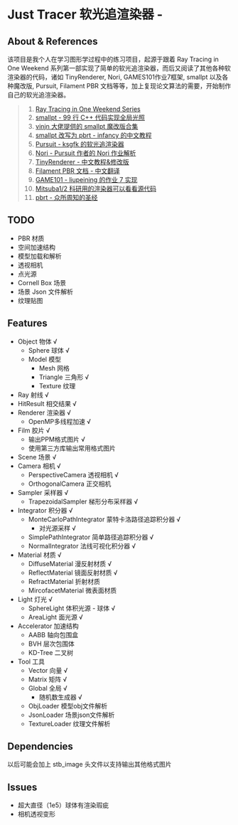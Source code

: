# Just Tracer 软光追渲染器 - 

## About & References

该项目是我个人在学习图形学过程中的练习项目，起源于跟着 Ray Tracing in One Weekend 系列第一部实现了简单的软光追渲染器，而后又阅读了其他各种软渲染器的代码，诸如 TinyRenderer, Nori, GAMES101作业7框架,
smallpt 以及各种魔改版, Pursuit, Filament PBR 文档等等，加上复现论文算法的需要，开始制作自己的软光追渲染器。

> 1. [Ray Tracing in One Weekend Series](https://raytracing.github.io/)
> 2. [smallpt - 99 行 C++ 代码实现全局光照](http://www.kevinbeason.com/smallpt/)
> 3. [vinjn 大佬提供的 smallpt 魔改版合集](https://github.com/vinjn/learn-raytracing)
> 4. [smallpt 改写为 pbrt - infancy 的中文教程](https://infancy.github.io/smallpt2pbrt.html)
> 5. [Pursuit - ksgfk 的软光追渲染器](https://github.com/ksgfk/Pursuit)
> 6. [Nori - Pursuit 作者的 Nori 作业解析](https://www.zhihu.com/column/c_1407025850030698496)
> 7. [TinyRenderer - 中文教程&修改版](https://zhuanlan.zhihu.com/p/399056546)
> 8. [Filament PBR 文档 - 中文翻译](https://jerkwin.github.io/filamentcn/Filament.md.html)
> 9. [GAME101 - liupeining 的作业 7 实现](https://github.com/liupeining/Games_101_homework/tree/main/a7)
> 10. [Mitsuba1/2 科研用的渲染器可以看看源代码](http://www.mitsuba-renderer.org/) 
> 11. [pbrt - 众所周知的圣经](https://www.pbr-book.org/3ed-2018/contents)


## TODO

- PBR 材质
- 空间加速结构
- 模型加载和解析
- 透视相机
- 点光源
- Cornell Box 场景
- 场景 Json 文件解析
- 纹理贴图

## Features

- Object 物体 √
    - Sphere 球体 √
    - Model 模型
        - Mesh 网格
        - Triangle 三角形 √
        - Texture 纹理
- Ray 射线 √
- HitResult 相交结果 √
- Renderer 渲染器 √
  - OpenMP多线程加速 √
- Film 胶片 √
  - 输出PPM格式图片 √
  - 使用第三方库输出常用格式图片
- Scene 场景 √
- Camera 相机 √
  - PerspectiveCamera 透视相机 √
  - OrthogonalCamera 正交相机
- Sampler 采样器 √
  - TrapezoidalSampler 梯形分布采样器 √
- Integrator 积分器 √
  - MonteCarloPathIntegrator 蒙特卡洛路径追踪积分器 √
    - 对光源采样 √
  - SimplePathIntegrator 简单路径追踪积分器 √
  - NormalIntegrator 法线可视化积分器 √
- Material 材质 √
  - DiffuseMaterial 漫反射材质 √
  - ReflectMaterial 镜面反射材质 √
  - RefractMaterial 折射材质
  - MircofacetMaterial 微表面材质
- Light 灯光 √
  - SphereLight 体积光源 - 球体 √
  - AreaLight 面光源 √
- Accelerator 加速结构
  - AABB 轴向包围盒
  - BVH 层次包围体
  - KD-Tree 二叉树
- Tool 工具 
  - Vector 向量 √
  - Matrix 矩阵 √
  - Global 全局 √
    - 随机数生成器 √
  - ObjLoader 模型obj文件解析 
  - JsonLoader 场景json文件解析
  - TextureLoader 纹理文件解析


## Dependencies

以后可能会加上 stb_image 头文件以支持输出其他格式图片

## Issues

- 超大直径（1e5）球体有渲染瑕疵
- 相机透视变形